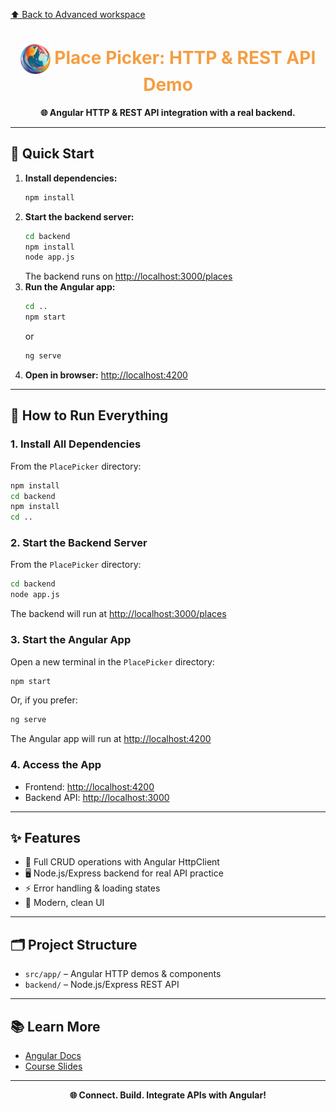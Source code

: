 [⬆️ Back to Advanced workspace](../README.md)

<h1 align="center"><img src="public/logo.png" width="48" style="vertical-align:middle;"/> <span style="color:#F59E42">Place Picker: HTTP & REST API Demo</span></h1>

<p align="center">
  <b>🌐 Angular HTTP & REST API integration with a real backend.</b>
</p>

---

## 🚀 Quick Start

1. **Install dependencies:**
   ```sh
   npm install
   ```
2. **Start the backend server:**
   ```sh
   cd backend
   npm install
   node app.js
   ```
   The backend runs on [http://localhost:3000/places](http://localhost:3000/places)
3. **Run the Angular app:**
   ```sh
   cd ..
   npm start
   ```
   or
   ```sh
   ng serve
   ```
4. **Open in browser:**
   [http://localhost:4200](http://localhost:4200)

---

## 🏃 How to Run Everything

### 1. Install All Dependencies

From the `PlacePicker` directory:

```sh
npm install
cd backend
npm install
cd ..
```

### 2. Start the Backend Server

From the `PlacePicker` directory:

```sh
cd backend
node app.js
```

The backend will run at [http://localhost:3000/places](http://localhost:3000/places)

### 3. Start the Angular App

Open a new terminal in the `PlacePicker` directory:

```sh
npm start
```

Or, if you prefer:

```sh
ng serve
```

The Angular app will run at [http://localhost:4200](http://localhost:4200)

### 4. Access the App

- Frontend: [http://localhost:4200](http://localhost:4200)
- Backend API: [http://localhost:3000](http://localhost:3000)

---

## ✨ Features

- 🔄 Full CRUD operations with Angular HttpClient
- 🖥️ Node.js/Express backend for real API practice
- ⚡ Error handling & loading states
- 🎨 Modern, clean UI

---

## 🗂️ Project Structure

- `src/app/` – Angular HTTP demos & components
- `backend/` – Node.js/Express REST API

---

## 📚 Learn More

- [Angular Docs](https://angular.io/)
- [Course Slides](../../other-resources/angular-course-slides.pdf)

---

<p align="center">
  <b>🌐 Connect. Build. Integrate APIs with Angular!</b>
</p>

